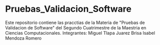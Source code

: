 # Pruebas_Validacion_Software
Este repositorio contiene las pracctias de la Materia de "Pruebas de Validacion de Software" del Segundo Cuatrimestre de la
Maestria en Ciencias Computacionales.
Integrantes:
Miguel Tlapa Juarez
Brisa Isabel Mendoza Romero
